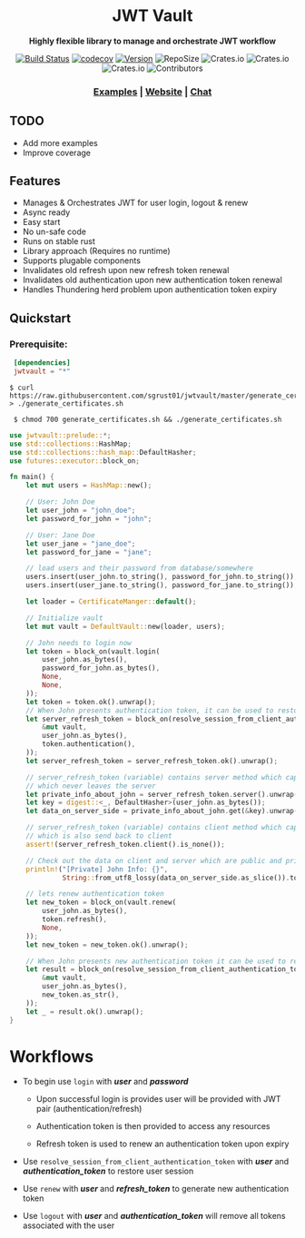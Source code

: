 <div align="center">
 <p><h1>JWT Vault</h1> </p>
  <p><strong>Highly flexible library to manage and orchestrate JWT workflow</strong> </p>
  <p>
  
[![Build Status](https://travis-ci.org/sgrust01/jwtvault.svg?branch=master)](https://travis-ci.org/sgrust01/jwtvault) 
[![codecov](https://codecov.io/gh/sgrust01/jwtvault/branch/master/graph/badge.svg)](https://codecov.io/gh/sgrust01/jwtvault)
[![Version](https://img.shields.io/badge/rustc-1.39+-blue.svg)](https://blog.rust-lang.org/2019/11/07/Rust-1.39.0.html) 
![RepoSize](https://img.shields.io/github/repo-size/sgrust01/jwtvault)
![Crates.io](https://img.shields.io/crates/l/jwtvault)
![Crates.io](https://img.shields.io/crates/v/jwtvault)
![Crates.io](https://img.shields.io/crates/d/jwtvault)
![Contributors](https://img.shields.io/github/contributors/sgrust01/jwtvault)
</p>

  <h3>
    <a href="https://github.com/sgrust01/jwtvault_examples">Examples</a>
    <span> | </span>
    <a href="#">Website</a>
    <span> | </span>
    <a href="#">Chat</a>
  </h3>
</div>

## TODO

* Add more examples
* Improve coverage


## Features
* Manages & Orchestrates JWT for user login, logout & renew
* Async ready
* Easy start
* No un-safe code
* Runs on stable rust
* Library approach (Requires no runtime)
* Supports plugable components
* Invalidates old refresh upon new refresh token renewal
* Invalidates old authentication upon new authentication token renewal
* Handles Thundering herd problem upon authentication token expiry

## Quickstart

### Prerequisite:


 ```toml
  [dependencies]
  jwtvault = "*"
```

 ```shell script
 $ curl https://raw.githubusercontent.com/sgrust01/jwtvault/master/generate_certificates.sh > ./generate_certificates.sh
```

```shell script
 $ chmod 700 generate_certificates.sh && ./generate_certificates.sh
```



```rust
use jwtvault::prelude::*;
use std::collections::HashMap;
use std::collections::hash_map::DefaultHasher;
use futures::executor::block_on;

fn main() {
    let mut users = HashMap::new();

    // User: John Doe
    let user_john = "john_doe";
    let password_for_john = "john";

    // User: Jane Doe
    let user_jane = "jane_doe";
    let password_for_jane = "jane";

    // load users and their password from database/somewhere
    users.insert(user_john.to_string(), password_for_john.to_string());
    users.insert(user_jane.to_string(), password_for_jane.to_string());

    let loader = CertificateManger::default();

    // Initialize vault
    let mut vault = DefaultVault::new(loader, users);

    // John needs to login now
    let token = block_on(vault.login(
        user_john.as_bytes(),
        password_for_john.as_bytes(),
        None,
        None,
    ));
    let token = token.ok().unwrap();
    // When John presents authentication token, it can be used to restore John's session info
    let server_refresh_token = block_on(resolve_session_from_client_authentication_token(
        &mut vault,
        user_john.as_bytes(),
        token.authentication(),
    ));
    let server_refresh_token = server_refresh_token.ok().unwrap();

    // server_refresh_token (variable) contains server method which captures client private info
    // which never leaves the server
    let private_info_about_john = server_refresh_token.server().unwrap();
    let key = digest::<_, DefaultHasher>(user_john.as_bytes());
    let data_on_server_side = private_info_about_john.get(&key).unwrap();

    // server_refresh_token (variable) contains client method which captures client public info
    // which is also send back to client
    assert!(server_refresh_token.client().is_none());

    // Check out the data on client and server which are public and private respectively
    println!("[Private] John Info: {}",
             String::from_utf8_lossy(data_on_server_side.as_slice()).to_string());

    // lets renew authentication token
    let new_token = block_on(vault.renew(
        user_john.as_bytes(),
        token.refresh(),
        None,
    ));
    let new_token = new_token.ok().unwrap();

    // When John presents new authentication token it can be used to restore session info
    let result = block_on(resolve_session_from_client_authentication_token(
        &mut vault,
        user_john.as_bytes(),
        new_token.as_str(),
    ));
    let _ = result.ok().unwrap();
}
```


# Workflows

* To begin use `login` with ___***user***___ and ___***password***___

    * Upon successful login is provides user will be provided with JWT pair (authentication/refresh)

    * Authentication token is then provided to access any resources

    * Refresh token is used to renew an authentication token upon expiry

* Use `resolve_session_from_client_authentication_token` with ___***user***___ and ___***authentication_token***___ to restore user session

* Use `renew` with ___***user***___ and ___***refresh_token***___ to generate new authentication token

* Use `logout` with ___***user***___ and ___***authentication_token***___ will remove all tokens associated with the user

